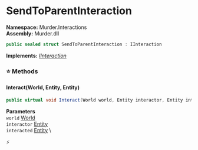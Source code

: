 # SendToParentInteraction

**Namespace:** Murder.Interactions \
**Assembly:** Murder.dll

```csharp
public sealed struct SendToParentInteraction : IInteraction
```

**Implements:** _[IInteraction](../../Bang/Interactions/IInteraction.html)_

### ⭐ Methods
#### Interact(World, Entity, Entity)
```csharp
public virtual void Interact(World world, Entity interactor, Entity interacted)
```

**Parameters** \
`world` [World](../../Bang/World.html) \
`interactor` [Entity](../../Bang/Entities/Entity.html) \
`interacted` [Entity](../../Bang/Entities/Entity.html) \



⚡